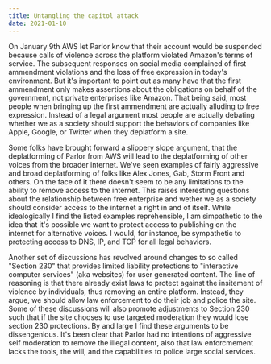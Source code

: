 ```yaml
---
title: Untangling the capitol attack
date: 2021-01-10
---
```


On January 9th AWS let Parlor know that their account would be suspended because calls of violence across the platform violated Amazon's terms of service. The subsequent responses on social media complained of first ammendment violations and the loss of free expression in today's environment. But it's important to point out as many have that the first ammendment only makes assertions about the obligations on behalf of the government, not private enterprises like Amazon. That being said, most people when bringing up the first ammendment are actually alluding to free expression. Instead of a legal argument most people are actually debating whether we as a society should support the behaviors of companies like Apple, Google, or Twitter when they deplatform a site.

Some folks have brought forward a slippery slope argument, that the deplatforming of Parlor from AWS will lead to the deplatforming of other voices from the broader internet. We've seen examples of fairly aggressive and broad deplatforming of folks like Alex Jones, Gab, Storm Front and others. On the face of it there doesn't seem to be any limitations to the ability to remove access to the internet. This raises interesting questions about the relationship between free enterprise and wether we as a society should consider access to the internet a right in and of itself. While idealogically I find the listed examples reprehensible, I am simpathetic to the idea that it's possible we want to protect access to publishing on the internet for alternative voices. I would, for instance, be sympathetic to protecting access to DNS, IP, and TCP for all legal behaviors.

Another set of discussions has revolved around changes to so called "Section 230" that provides limited liability protections to "interactive computer services" (aka websites) for user generated content. The line of reasoning is that there already exist laws to protect against the insitement of violence by individuals, thus removing an entire platform. Instead, they argue, we should allow law enforcement to do their job and police the site. Some of these discussions will also promote adjustments to Section 230 such that if the site chooses to use targeted moderation they would lose section 230 protections. By and large I find these arguments to be dissengenious. It's been clear that Parlor had no intentions of aggressive self moderation to remove the illegal content, also that law enforcmement lacks the tools, the will, and the capabilities to police large social services.
